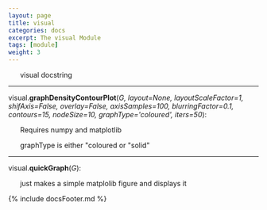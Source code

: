 ```yaml
---
layout: page
title: visual
categories: docs
excerpt: The visual Module
tags: [module]
weight: 3
---
```

<a name="visual"></a>
&nbsp;&nbsp;&nbsp;&nbsp;&nbsp;&nbsp;visual docstring




- - -

<a name="visual.graphDensityContourPlot"></a>visual.**graphDensityContourPlot**(_G, layout=None, layoutScaleFactor=1, shifAxis=False, overlay=False, axisSamples=100, blurringFactor=0.1, contours=15, nodeSize=10, graphType='coloured', iters=50_):

&nbsp;&nbsp;&nbsp;&nbsp;&nbsp;&nbsp;Requires numpy and matplotlib

&nbsp;&nbsp;&nbsp;&nbsp;&nbsp;&nbsp;graphType is either "coloured or "solid"


- - -

<a name="visual.quickGraph"></a>visual.**quickGraph**(_G_):

&nbsp;&nbsp;&nbsp;&nbsp;&nbsp;&nbsp;just makes a simple matplolib figure and displays it




{% include docsFooter.md %}